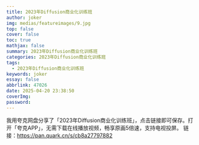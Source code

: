 ```yaml
---
title: 2023年Diffusion商业化训练班
author: joker
img: medias/featureimages/9.jpg
top: false
cover: false
toc: true
mathjax: false
summary: 2023年Diffusion商业化训练班
categories: 2023年Diffusion商业化训练班
tags:
  - 2023年Diffusion商业化训练班
keywords: joker
essay: false
abbrlink: 47026
date: 2025-04-20 23:38:50
coverImg:
password:
---
```


我用夸克网盘分享了「2023年Diffusion商业化训练班」，点击链接即可保存。打开「夸克APP」，无需下载在线播放视频，畅享原画5倍速，支持电视投屏。
链接：https://pan.quark.cn/s/cb8a27797882
